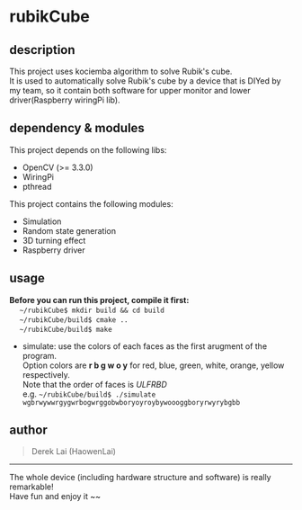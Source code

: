 # rubikCube
## description
This project uses kociemba algorithm to solve Rubik's cube.  
It is used to automatically solve Rubik's cube by a device that is DIYed by my team, so it contain both software for upper monitor and lower driver(Raspberry wiringPi lib).

## dependency & modules
This project depends on the following libs:
- OpenCV (>= 3.3.0)
- WiringPi
- pthread

This project contains the following modules:
- Simulation
- Random state generation
- 3D turning effect
- Raspberry driver

## usage
**Before you can run this project, compile it first:**  
&ensp;&ensp; `~/rubikCube$ mkdir build && cd build`  
&ensp;&ensp; `~/rubikCube/build$ cmake ..`  
&ensp;&ensp; `~/rubikCube/build$ make`  
- simulate:
  use the colors of each faces as the first arugment of the program.  
  Option colors are **r b g w o y** for red, blue, green, white, orange, yellow respectively.  
  Note that the order of faces is *ULFRBD*  
  e.g. `~/rubikCube/build$ ./simulate wgbrwywwrgygwrbogwrggobwboryoyroybywoooggboryrwyrybgbb`

## author
> Derek Lai (HaowenLai)
****
The whole device (including hardware structure and software) is really remarkable!  
Have fun and enjoy it ~~
